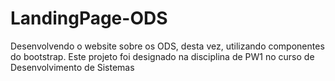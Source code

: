 # LandingPage-ODS
Desenvolvendo o website sobre os ODS, desta vez, utilizando componentes do bootstrap. Este projeto foi designado na disciplina de PW1 no curso de Desenvolvimento de Sistemas
